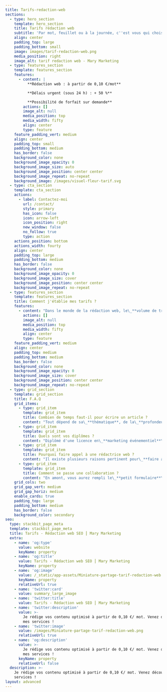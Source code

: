 ```yaml
---
title: Tarifs-redaction-web
sections:
  - type: hero_section
    template: hero_section
    title: Tarifs rédaction web
    subtitle: 'Par mot, feuillet ou à la journée, c''est vous qui choisissez !'
    align: center
    padding_top: large
    padding_bottom: small
    image: images/tarif-redaction-web.png
    media_position: right
    image_alt: tarif redaction web - Mary Marketing
  - type: features_section
    template: features_section
    features:
      - content: |
          **Rédaction web : à partir de 0,10 €/mot**

          **Délais urgent (sous 24 h) : + 50 %**

          **Possibilité de forfait sur demande**
        actions: []
        image_alt: null
        media_position: top
        media_width: fifty
        align: center
        type: feature
    feature_padding_vert: medium
    align: center
    padding_top: small
    padding_bottom: medium
    has_border: false
    background_color: none
    background_image_opacity: 0
    background_image_size: auto
    background_image_position: center center
    background_image_repeat: no-repeat
    background_image: /images/visuel-fleur-tarif.svg
  - type: cta_section
    template: cta_section
    actions:
      - label: Contactez-moi
        url: /contact/
        style: primary
        has_icon: false
        icon: arrow-left
        icon_position: right
        new_window: false
        no_follow: true
        type: action
    actions_position: bottom
    actions_width: fourty
    align: center
    padding_top: large
    padding_bottom: medium
    has_border: false
    background_color: none
    background_image_opacity: 0
    background_image_size: cover
    background_image_position: center center
    background_image_repeat: no-repeat
  - type: features_section
    template: features_section
    title: Comment j'établie mes tarifs ?
    features:
      - content: "Dans le monde de la rédaction web, le\_**volume de travail**, la\_**veille**\_à effectuer, les\_**outils**\_et\_**techniques**\_de rédaction ainsi que les\_**délais de** **réalisation** varient beaucoup. Par conséquent, il est difficile d'établir un seul et unique tarif conforme à toutes les demandes.\n\nMes tarifs sont donc passibles\_**d’évoluer**\_en fonction du type de contenu, de sa complexité, de son volume ou encore du délai à respecter.\n\nL'optimisation du\_**référencement naturel**\_est au coeur de tous mes contenus. Néanmoins, mon but est avant tout de satisfaire l’intérêt des lecteurs et ces besoins d’informations avec des textes simples et plaisants à lire.\n\nN'hésitez pas à faire appel à mes services de\_**rédactrice web**, quel que soit votre projet.\n\nJe serais ravie\_**d'échanger**\_avec vous.\n"
        actions: []
        image_alt: null
        media_position: top
        media_width: fifty
        align: center
        type: feature
    feature_padding_vert: medium
    align: center
    padding_top: medium
    padding_bottom: medium
    has_border: false
    background_color: none
    background_image_opacity: 0
    background_image_size: cover
    background_image_position: center center
    background_image_repeat: no-repeat
  - type: grid_section
    template: grid_section
    title: F.A.Q
    grid_items:
      - type: grid_item
        template: grid_item
        title: Combien de temps faut-il pour écrire un article ?
        content: "Tout dépend de sa\_**thématique**, de la\_**profondeur d'analyse sémantique**, de l'**optimisation SEO**\_à effectuer, du travail de\_**netlinking**\_et de la\_**taille de l'article**. Toutes ces variables peuvent influer sur la durée de ma prestation. Cependant\_**la durée moyenne de rédaction d'un article de 1000 mots varie entre une matinée à deux jours**.\n"
      - type: grid_item
        template: grid_item
        title: Quels sont vos diplômes ?
        content: "Diplômé d'une licence en\_**marketing événementiel**\_en 2018 et ayant un attrait pour les métiers du digital pendant mon cursus scolaire. J'ai décidé de suivre des\_**formations complémentaires pour mieux comprendre la communication sur internet**.\n\nJ'ai suivi\_**plusieurs certifications**\_sur la\_**rédaction web**, l'**optimisation SEO**\_et l'**UX design**.\n\nJe suis une grande curieuse et donc en\_**veille constante des innovations web**. C'est pourquoi je me forme en continu sur\_**les nouvelles stratégies et outils de demain**.\n"
      - type: grid_item
        template: grid_item
        title: Pourquoi faire appel à une rédactrice web ?
        content: "Il existe plusieurs raisons pertinent pour\_**faire appel à une rédactrice web**.\n\nVous pouvez faire appel à moi par\_**manque de compétences**. En effet, si vous ne connaissez pas les termes : SEO, wordpress, netlinking, charte éditoriale ou stratégie de contenu, vous ne pourrez pas vous passer d'une rédactrice de contenu !\n\nEnsuite, le\_**manque de temps**\_peut être aussi un élément déclencheur. Effectivement, si vous êtes chef d'entreprise vous avez surement beaucoup de missions et de projets sur le feu. Faire appel à une\_**rédactrice web en freelance**\_vous permettra de laisser vos salariés focus sur leurs missions tout en restant dans les temps de vos projets.\n\nEnfin, il est possible aussi que vous ne disposiez pas de rédacteur dans votre structure. En période de\_**fortes activités** dans votre entreprise, le\_**manque de personnel**\_peu être un frein. Un freelance ne vous engage à rien si ce n'est de payer ces services.\n"
      - type: grid_item
        template: grid_item
        title: Comment se passe une collaboration ?
        content: "En amont, vous aurez rempli le\_**petit formulaire**\_de contact Calendly pour booker\_<a href=”https://www.anthedesign.fr/” rel=”nofollow”>cliquez ici</a>[un rendez-vous téléphonique](https://diligent-pluto-bbfe2.netlify.app/contact/).\n\nLa première étape est donc la\_**prise de contact**\_et la\_**définition des missions**.\n\nEnsuite, en fonction de cette première conversation, je vous envoie une\_**recommandation des missions**\_à mettre en place et vous joins également un\_**devis**. Vous relisez tout ça, on modifie si besoin et la collaboration est lancée !\n\nTout au long de cette dernière,\_**je reste à votre disposition**\_pour répondre à toutes vos questions ou remarques.\n\nEn ce qui concerne nos échanges par\_**mail ou par téléphone**, cela dépend de vos envies.\n\nAprès vous avoir livré le\_**travail final**, je reste disponible pour effectuer les modifications éventuelles. Lorsque le rendu vous convient, je vous envoie la facture et vous avez 30 jours pour la régler.\n"
    grid_cols: two
    grid_gap_vert: medium
    grid_gap_horiz: medium
    enable_cards: true
    padding_top: large
    padding_bottom: medium
    has_border: false
    background_color: secondary
seo:
  type: stackbit_page_meta
  template: stackbit_page_meta
  title: Tarifs - Rédaction web SEO ⎮ Mary Marketing
  extra:
    - name: 'og:type'
      value: website
      keyName: property
    - name: 'og:title'
      value: Tarifs - Rédaction web SEO ⎮ Mary Marketing
      keyName: property
    - name: 'og:image'
      value: /_static/app-assets/Miniature-partage-tarif-redaction-web.png
      keyName: property
      relativeUrl: true
    - name: 'twitter:card'
      value: summary_large_image
    - name: 'twitter:title'
      value: Tarifs - Rédaction web SEO ⎮ Mary Marketing
    - name: 'twitter:description'
      value: >-
        Je rédige vos contenu optimisé à partir de 0,10 €/ mot. Venez découvrir
        mes services !
    - name: 'twitter:image'
      value: /images/Miniature-partage-tarif-redaction-web.png
      relativeUrl: true
    - name: 'og:description'
      value: >-
        Je rédige vos contenu optimisé à partir de 0,10 €/ mot. Venez découvrir
        mes services !
      keyName: property
      relativeUrl: false
  description: >-
    Je rédige vos contenu optimisé à partir de 0,10 €/ mot. Venez découvrir mes
    services !
layout: advanced
---
```

